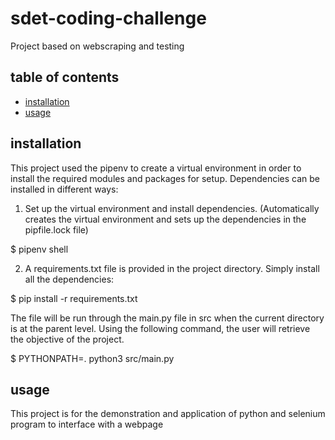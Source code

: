 # sdet-coding-challenge

Project based on webscraping and testing


## table of contents

- [installation](#installation)
- [usage](#usage)

## installation

This project used the pipenv to create a virtual environment in order to install the required modules and packages for setup. Dependencies can be installed in different ways:

1) Set up the virtual environment and install dependencies. (Automatically creates the virtual environment and sets up the dependencies in the pipfile.lock file)

$ pipenv shell

2) A requirements.txt file is provided in the project directory. Simply install all the dependencies:

$ pip install -r requirements.txt

The file will be run through the main.py file in src when the current directory is at the parent level. Using the following command, the user will retrieve the objective of the project.

$ PYTHONPATH=. python3 src/main.py

## usage

This project is for the demonstration and application of python and selenium program to interface with a webpage


